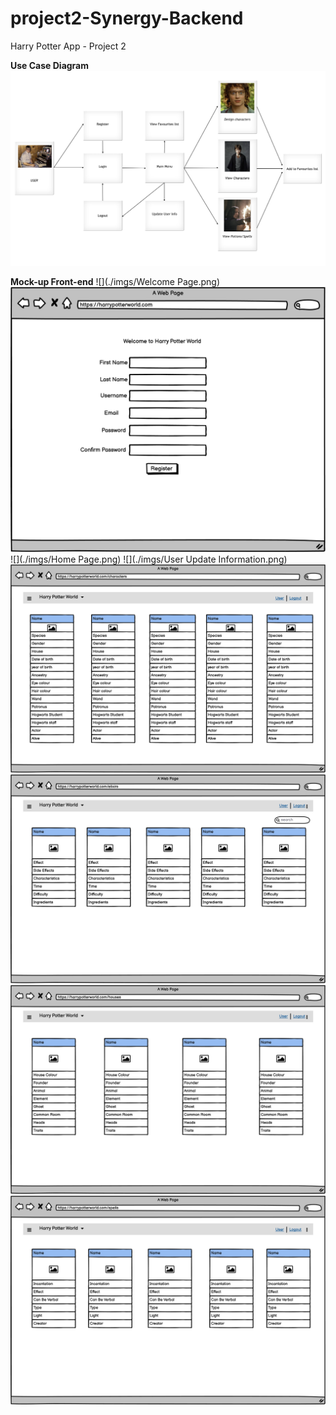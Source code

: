 # project2-Synergy-Backend
Harry Potter App - Project 2

**Use Case Diagram**
![](./imgs/HPappFlowChart.PNG)


**Mock-up Front-end**
![](./imgs/Welcome Page.png)
![](./imgs/Register.png)
![](./imgs/Home Page.png)
![](./imgs/User Update Information.png)
![](./imgs/Characters.png)
![](./imgs/Elixirs.png)
![](./imgs/Houses.png)
![](./imgs/Spells.png)
